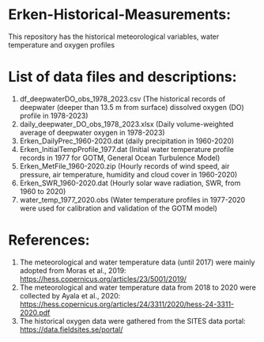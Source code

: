 # Erken-Historical-Measurements:
This repository has the historical meteorological variables, water temperature and oxygen profiles

# List of data files and descriptions: 

1. df_deepwaterDO_obs_1978_2023.csv (The historical records of deepwater (deeper than 13.5 m from surface) dissolved oxygen (DO) profile in 1978-2023)
2. daily_deepwater_DO_obs_1978_2023.xlsx (Daily volume-weighted average of deepwater oxygen in 1978-2023)
3. Erken_DailyPrec_1960-2020.dat (daily precipitation in 1960-2020)
4. Erken_InitialTempProfile_1977.dat (Initial water temperature profile records in 1977 for GOTM, General Ocean Turbulence Model)
5. Erken_MetFile_1960-2020.zip (Hourly records of wind speed, air pressure, air temperature, humidity and cloud cover in 1960-2020)
6. Erken_SWR_1960-2020.dat (Hourly solar wave radiation, SWR, from 1960 to 2020)
7. water_temp_1977_2020.obs (Water temperature profiles in 1977-2020 were used for calibration and validation of the GOTM model)


# References: 
1. The meteorological and water temperature data (until 2017) were mainly adopted from Moras et al., 2019: https://hess.copernicus.org/articles/23/5001/2019/
2. The meteorological and water temperature data from 2018 to 2020 were collected by Ayala et al., 2020: 
https://hess.copernicus.org/articles/24/3311/2020/hess-24-3311-2020.pdf
3. The historical oxygen data were gathered from the SITES data portal:
https://data.fieldsites.se/portal/


